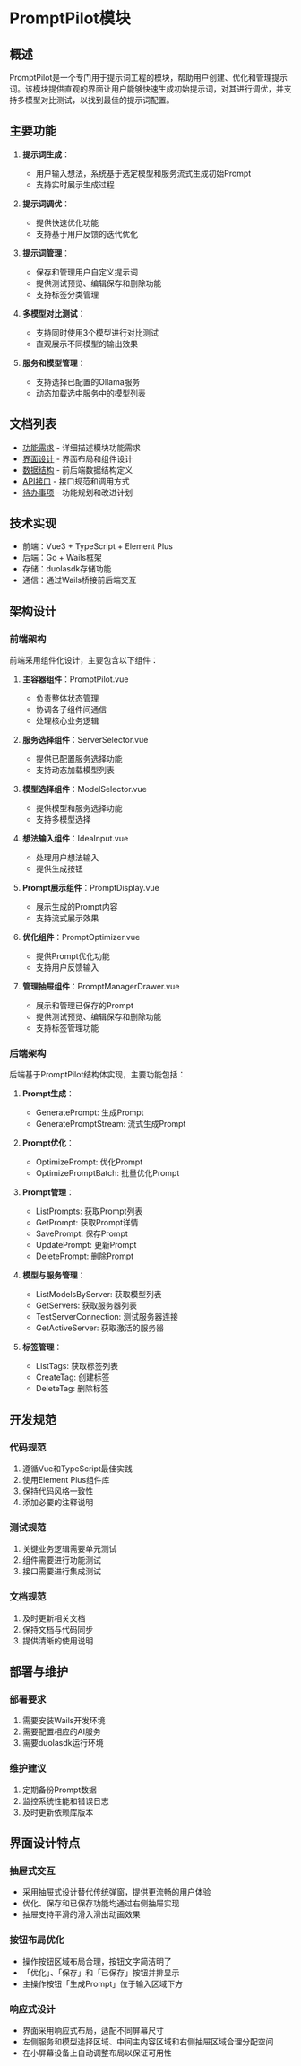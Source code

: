 # PromptPilot模块

## 概述
PromptPilot是一个专门用于提示词工程的模块，帮助用户创建、优化和管理提示词。该模块提供直观的界面让用户能够快速生成初始提示词，对其进行调优，并支持多模型对比测试，以找到最佳的提示词配置。

## 主要功能
1. **提示词生成**：
   - 用户输入想法，系统基于选定模型和服务流式生成初始Prompt
   - 支持实时展示生成过程

2. **提示词调优**：
   - 提供快速优化功能
   - 支持基于用户反馈的迭代优化

3. **提示词管理**：
   - 保存和管理用户自定义提示词
   - 提供测试预览、编辑保存和删除功能
   - 支持标签分类管理

4. **多模型对比测试**：
   - 支持同时使用3个模型进行对比测试
   - 直观展示不同模型的输出效果

5. **服务和模型管理**：
   - 支持选择已配置的Ollama服务
   - 动态加载选中服务中的模型列表

## 文档列表
- [功能需求](01.功能需求.md) - 详细描述模块功能需求
- [界面设计](02.界面设计.md) - 界面布局和组件设计
- [数据结构](03.数据结构.md) - 前后端数据结构定义
- [API接口](04.API接口.md) - 接口规范和调用方式
- [待办事项](06.待办事项.md) - 功能规划和改进计划

## 技术实现
- 前端：Vue3 + TypeScript + Element Plus
- 后端：Go + Wails框架
- 存储：duolasdk存储功能
- 通信：通过Wails桥接前后端交互

## 架构设计

### 前端架构
前端采用组件化设计，主要包含以下组件：

1. **主容器组件**：PromptPilot.vue
   - 负责整体状态管理
   - 协调各子组件间通信
   - 处理核心业务逻辑

2. **服务选择组件**：ServerSelector.vue
   - 提供已配置服务选择功能
   - 支持动态加载模型列表

3. **模型选择组件**：ModelSelector.vue
   - 提供模型和服务选择功能
   - 支持多模型选择

4. **想法输入组件**：IdeaInput.vue
   - 处理用户想法输入
   - 提供生成按钮

5. **Prompt展示组件**：PromptDisplay.vue
   - 展示生成的Prompt内容
   - 支持流式展示效果

6. **优化组件**：PromptOptimizer.vue
   - 提供Prompt优化功能
   - 支持用户反馈输入

7. **管理抽屉组件**：PromptManagerDrawer.vue
   - 展示和管理已保存的Prompt
   - 提供测试预览、编辑保存和删除功能
   - 支持标签管理功能

### 后端架构
后端基于PromptPilot结构体实现，主要功能包括：

1. **Prompt生成**：
   - GeneratePrompt: 生成Prompt
   - GeneratePromptStream: 流式生成Prompt

2. **Prompt优化**：
   - OptimizePrompt: 优化Prompt
   - OptimizePromptBatch: 批量优化Prompt

3. **Prompt管理**：
   - ListPrompts: 获取Prompt列表
   - GetPrompt: 获取Prompt详情
   - SavePrompt: 保存Prompt
   - UpdatePrompt: 更新Prompt
   - DeletePrompt: 删除Prompt

4. **模型与服务管理**：
   - ListModelsByServer: 获取模型列表
   - GetServers: 获取服务器列表
   - TestServerConnection: 测试服务器连接
   - GetActiveServer: 获取激活的服务器

5. **标签管理**：
   - ListTags: 获取标签列表
   - CreateTag: 创建标签
   - DeleteTag: 删除标签

## 开发规范

### 代码规范
1. 遵循Vue和TypeScript最佳实践
2. 使用Element Plus组件库
3. 保持代码风格一致性
4. 添加必要的注释说明

### 测试规范
1. 关键业务逻辑需要单元测试
2. 组件需要进行功能测试
3. 接口需要进行集成测试

### 文档规范
1. 及时更新相关文档
2. 保持文档与代码同步
3. 提供清晰的使用说明

## 部署与维护

### 部署要求
1. 需要安装Wails开发环境
2. 需要配置相应的AI服务
3. 需要duolasdk运行环境

### 维护建议
1. 定期备份Prompt数据
2. 监控系统性能和错误日志
3. 及时更新依赖库版本

## 界面设计特点

### 抽屉式交互
- 采用抽屉式设计替代传统弹窗，提供更流畅的用户体验
- 优化、保存和已保存功能均通过右侧抽屉实现
- 抽屉支持平滑的滑入滑出动画效果

### 按钮布局优化
- 操作按钮区域布局合理，按钮文字简洁明了
- 「优化」、「保存」和「已保存」按钮并排显示
- 主操作按钮「生成Prompt」位于输入区域下方

### 响应式设计
- 界面采用响应式布局，适配不同屏幕尺寸
- 左侧服务和模型选择区域、中间主内容区域和右侧抽屉区域合理分配空间
- 在小屏幕设备上自动调整布局以保证可用性